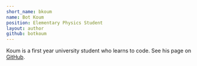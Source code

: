 ```yaml
---
short_name: bkoum
name: Bot Koum
position: Elementary Physics Student
layout: author
github: botkoum
---
```

Koum is a first year university student who learns to code.  See his page on [GitHub](https://github.com/botkoum).